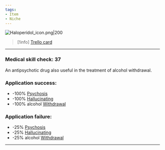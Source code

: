 ```yaml
---
tags:
- Item
- Niche
---
```


![Haloperidol_icon.png\|200](/Items/Haloperidol%20-%20Attachments/680465a7f1cc3fbefe2590c0.png)

> [!info] [Trello card](https://trello.com/c/M18V7Ola/22-haloperidol)

---

### Medical skill check: 37

An antipsychotic drug also useful in the treatment of alcohol withdrawal.

### Application success:

- -100% [Psychosis](https://barotraumagame.com/wiki/Psychosis)
- \-100% [Hallucinating](https://barotraumagame.com/wiki/Hallucinating)
- \-100% alcohol [Withdrawal](../Head_Brain/Withdrawal.md)

### Application failure:

- \-25% [Psychosis](https://barotraumagame.com/wiki/Psychosis)
- \-25% [Hallucinating](https://barotraumagame.com/wiki/Hallucinating)
- \-25% alcohol [Withdrawal](../Head_Brain/Withdrawal.md)

---

